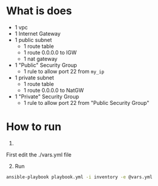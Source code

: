 # What is does
- 1 vpc
- 1 Internet Gateway
- 1 public subnet
  - 1 route table
  - 1 route 0.0.0.0 to IGW
  - 1 nat gateway
- 1 "Public" Security Group
  - 1 rule to allow port 22 from `my_ip`
- 1 private subnet
  - 1 route table
  - 1 route 0.0.0.0 to NatGW
- 1 "Private" Security Group
  - 1 rule to allow port 22 from "Public Security Group"

# How to run

1.
First edit the ./vars.yml file

2. Run
```bash
ansible-playbook playbook.yml -i inventory -e @vars.yml
```
